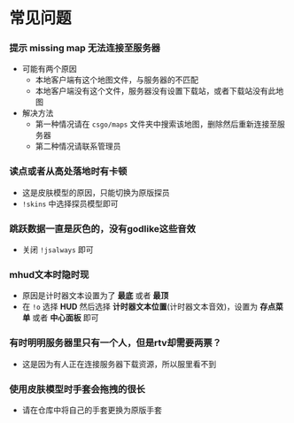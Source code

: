 
# 常见问题

### 提示 missing map 无法连接至服务器
* 可能有两个原因
  * 本地客户端有这个地图文件，与服务器的不匹配
  * 本地客户端没有这个文件，服务器没有设置下载站，或者下载站没有此地图
* 解决方法
  * 第一种情况请在 `csgo/maps` 文件夹中搜索该地图，删除然后重新连接至服务器
  * 第二种情况请联系管理员

### 读点或者从高处落地时有卡顿
* 这是皮肤模型的原因，只能切换为原版探员
* `!skins` 中选择探员模型即可

### 跳跃数据一直是灰色的，没有godlike这些音效

* 关闭 `!jsalways` 即可

### mhud文本时隐时现
* 原因是计时器文本设置为了 **最底** 或者 **最顶**
* 在 `!o` 选择 **HUD** 然后选择 **计时器文本位置**(计时器文本音效)，设置为 **存点菜单** 或者 **中心面板** 即可

### 有时明明服务器里只有一个人，但是rtv却需要两票？
* 这是因为有人正在连接服务器下载资源，所以服里看不到

### 使用皮肤模型时手套会拖拽的很长
* 请在仓库中将自己的手套更换为原版手套
